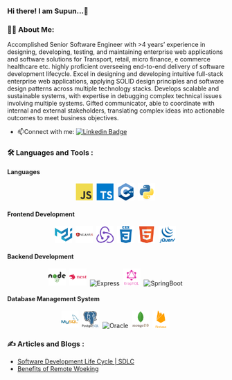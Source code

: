 ### Hi there! I am Supun...👋

### :man_technologist: About Me:

Accomplished Senior Software Engineer with >4 years’ experience in designing, developing, testing, and maintaining enterprise web applications and software solutions for Transport, retail, micro finance, e commerce healthcare etc. highly proficient overseeing end-to-end delivery of software development lifecycle.
Excel in designing and developing intuitive full-stack enterprise web applications, applying SOLID design principles and software design patterns across multiple technology stacks. Develops scalable and sustainable systems, with expertise in debugging complex technical issues involving multiple systems.
Gifted communicator, able to coordinate with internal and external stakeholders, translating complex ideas into actionable outcomes to meet business objectives.
- :mailbox:Connect with me:  [![Linkedin Badge](https://img.shields.io/badge/LinkedIn-blue?style=for-the-badge&logo=linkedin&logoColor=white)](https://www.linkedin.com/in/geethanjana-jayasinghe-939958132/)

### :hammer_and_wrench: Languages and Tools :
#### Languages
<div align = "center">
  <img src="https://github.com/devicons/devicon/blob/master/icons/javascript/javascript-original.svg" title="JavaScript" alt="JavaScript" width="40" height="40"/>&nbsp;
  <img src="https://github.com/devicons/devicon/blob/master/icons/typescript/typescript-original.svg" title="Typescript" alt="TypeScript" width="40" height="40"/>&nbsp;
  <img src="https://github.com/devicons/devicon/blob/master/icons/cplusplus/cplusplus-original.svg" title="C++" alt="C++" width="40" height="40"/>&nbsp;
  <img src="https://github.com/devicons/devicon/blob/master/icons/python/python-original.svg" title="Python" alt="Python" width="40" height="40"/>&nbsp;
</div>

#### Frontend Development
<div align = "center">
  <img src="https://github.com/devicons/devicon/blob/master/icons/materialui/materialui-original.svg" title="Material UI" alt="Material UI" width="40" height="40"/>&nbsp;
  <img src="https://github.com/devicons/devicon/blob/master/icons/angularjs/angularjs-original-wordmark.svg" title="Angular" alt="Angular" width="40" height="40"/>&nbsp;
  <img src="https://github.com/devicons/devicon/blob/master/icons/redux/redux-original.svg" title="Redux" alt="Redux " width="40" height="40"/>&nbsp;
  <img src="https://github.com/devicons/devicon/blob/master/icons/css3/css3-plain-wordmark.svg"  title="CSS" alt="CSS" width="40" height="40"/>&nbsp;
  <img src="https://github.com/devicons/devicon/blob/master/icons/html5/html5-original.svg" title="HTML5" alt="HTML" width="40" height="40"/>&nbsp;
  <img src="https://github.com/devicons/devicon/blob/master/icons/jquery/jquery-plain-wordmark.svg"  title="JQuery" alt="JQuery" width="40" height="40"/>&nbsp;
</div>


#### Backend Development
<div align = "center">
  <img src="https://github.com/devicons/devicon/blob/master/icons/nodejs/nodejs-original-wordmark.svg" title="NodeJS" alt="NodeJS" width="40" height="40"/>&nbsp;
  <img src="https://github.com/devicons/devicon/blob/master/icons/nestjs/nestjs-plain-wordmark.svg" title="NestJS" alt="NestJS" width="40" height="40"/>&nbsp;
  <img src="https://www.vectorlogo.zone/logos/expressjs/expressjs-ar21.png" title="Express" alt="Express" width="50" height="40"/>&nbsp;
  <img src="https://github.com/devicons/devicon/blob/master/icons/graphql/graphql-plain-wordmark.svg" title="GraphQL" alt="GraphQL" width="40" height="40"/>&nbsp;
  <img src="https://user-images.githubusercontent.com/33158051/103466606-760a4000-4d14-11eb-9941-2f3d00371471.png" title="SpringBoot" alt="SpringBoot" width="80" height="60"/>&nbsp;
</div>


#### Database Management System
<div align = "center">
  <img src="https://github.com/devicons/devicon/blob/master/icons/mysql/mysql-original-wordmark.svg" title="MySQL"  alt="MySQL" width="40" height="40"/>&nbsp; 
  <img src="https://github.com/devicons/devicon/blob/master/icons/postgresql/postgresql-original-wordmark.svg" title="PostgreSQL"  alt="PostgreSQL" width="40" height="40"/>&nbsp;
  <img src="https://5.imimg.com/data5/SELLER/Default/2022/7/FT/WW/IM/7756102/oracle-database-enterprise-edition-license-1-processor-500x500.png" title="Oracle"  alt="Oracle" width="40" height="40"/>&nbsp;
  <img src="https://github.com/devicons/devicon/blob/master/icons/mongodb/mongodb-original-wordmark.svg" title="MongoDB"  alt="MongoDB" width="40" height="40"/>&nbsp;
  <img src="https://github.com/devicons/devicon/blob/master/icons/firebase/firebase-plain-wordmark.svg" title="Firebase" alt="Firebase" width="40" height="40"/>&nbsp;
</div>

### :writing_hand: Articles and Blogs :
- [Software Development Life Cycle | SDLC](https://medium.com/@supungeethanjana1/software-development-life-cycle-sdlc-3763efe20883)
- [Benefits of Remote Woeking](https://medium.com/@supungeethanjana1/benefits-of-remote-working-a291dbfc22ae)
